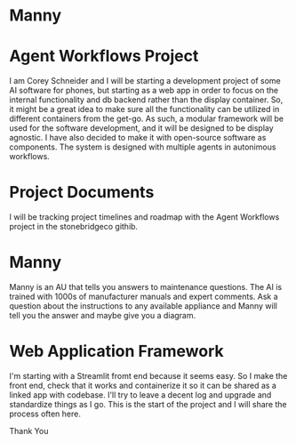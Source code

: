 # Manny
# Agent Workflows Project

I am Corey Schneider and I will be starting a development project of some AI software for phones, but starting as a web app in order to focus on the internal functionality and db backend rather than the display container. So, it might be a great idea to make sure all the functionality can be utilized in different containers from the get-go. As such, a modular framework will be used for the software development, and it will be designed to be display agnostic. I have also decided to make it with open-source software as components. The system is designed with multiple agents in autonimous workflows.

# Project Documents

I will be tracking project timelines and roadmap with the Agent Workflows project in the stonebridgeco githib. 

# Manny

Manny is an AU that tells you answers to maintenance questions. The AI is trained with 1000s of manufacturer manuals and expert comments. 
Ask a question about the instructions to any available appliance and Manny will tell you the answer and maybe give you a diagram. 

# Web Application Framework

I'm starting with a Streamlit fromt end because it seems easy. So I make the front end, check that it works and containerize it so it can be shared as a linked app with codebase. I'll try to leave a decent log and upgrade and standardize things as I go. This is the start of the project and I will share the process often here.

Thank You

